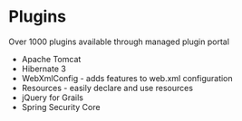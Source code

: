 # Plugins

Over 1000 plugins available through managed plugin portal

* Apache Tomcat
* Hibernate 3
* WebXmlConfig - adds features to web.xml configuration
* Resources - easily declare and use resources
* jQuery for Grails
* Spring Security Core
